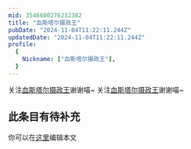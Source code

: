 ```yaml
---
mid: 3546600276232382
title: "血斯塔尔摄政王"
pubDate: "2024-11-04T11:22:11.244Z"
updatedDate: "2024-11-04T11:22:11.244Z"
profile:
  {
    Nickname: ["血斯塔尔摄政王"],
  }
---
```


关注[血斯塔尔摄政王](https://space.bilibili.com/3546600276232382)谢谢喵~ 关注[血斯塔尔摄政王](https://space.bilibili.com/3546600276232382)谢谢喵~

## 此条目有待补充
你可以在[这里](https://github.com/Yuhanawa/VTuber.ICU/edit/master/src/content/v/血斯塔尔摄政王/index.md)编辑本文
